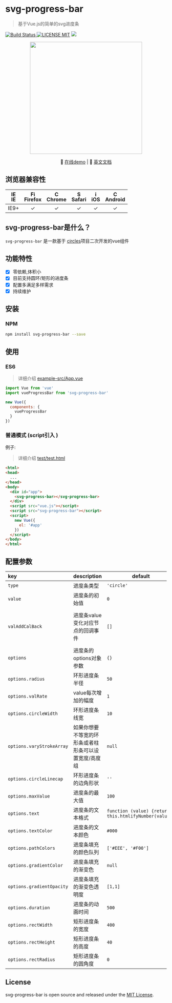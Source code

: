 # svg-progress-bar
> 基于Vue.js的简单的svg进度条

[![Build Status](https://img.shields.io/appveyor/ci/gruntjs/grunt/master.svg) ![LICENSE MIT](https://img.shields.io/npm/l/express.svg)](https://www.npmjs.com/package/svg-progress-bar) ![](https://img.shields.io/npm/v/svg-progress-bar.svg)
                                         
<p align="center">
    <img src="https://ss1.bdstatic.com/70cFvXSh_Q1YnxGkpoWK1HF6hhy/it/u=2176389216,1520905711&fm=27&gp=0.jpg" width="350"/>
</p>                                          
<p align="center">
    🌾 <a href="https://chenxuan0000.github.io/svg-progress-bar/" target="_blank">在线demo</a> |
    📘 <a href="../README.md">英文文档</a>
</p>

## 浏览器兼容性
| [<img src="https://raw.githubusercontent.com/godban/browsers-support-badges/master/src/images/edge.png" alt="IE" width="16px" height="16px" />](http://godban.github.io/browsers-support-badges/)</br>IE | [<img src="https://raw.githubusercontent.com/godban/browsers-support-badges/master/src/images/firefox.png" alt="Firefox" width="16px" height="16px" />](http://godban.github.io/browsers-support-badges/)</br>Firefox | [<img src="https://raw.githubusercontent.com/godban/browsers-support-badges/master/src/images/chrome.png" alt="Chrome" width="16px" height="16px" />](http://godban.github.io/browsers-support-badges/)</br>Chrome | [<img src="https://raw.githubusercontent.com/godban/browsers-support-badges/master/src/images/safari.png" alt="Safari" width="16px" height="16px" />](http://godban.github.io/browsers-support-badges/)</br>Safari | [<img src="https://raw.githubusercontent.com/godban/browsers-support-badges/master/src/images/safari-ios.png" alt="iOS Safari" width="16px" height="16px" />](http://godban.github.io/browsers-support-badges/)</br>iOS | [<img src="https://raw.githubusercontent.com/godban/browsers-support-badges/master/src/images/chrome-android.png" alt="Chrome for Android" width="16px" height="16px" />](http://godban.github.io/browsers-support-badges/)</br>Android |
|:---------:|:---------:|:---------:|:---------:|:---------:|:---------:|
| IE9+ | &check;| &check; | &check; | &check; | &check; | &check;

## svg-progress-bar是什么？
`svg-progress-bar` 是一款基于 [circles](https://github.com/lugolabs/circles)项目二次开发的vue组件

## 功能特性
* [x] 零依赖,体积小
* [x] 目前支持圆环/矩形的进度条
* [x] 配置多满足多样需求
* [x] 持续维护

## 安装
### NPM

```bash
npm install svg-progress-bar --save
```

## 使用
### ES6
> 详细介绍 [example-src/App.vue](https://github.com/chenxuan0000/svg-progress-bar/blob/master/examples-src/App.vue)

```js
import Vue from 'vue'
import vueProgressBar from 'svg-progress-bar'

new Vue({
  components: {
    vueProgressBar
  }
})
```

### 普通模式 (script引入 )

例子:
> 详细介绍 [test/test.html](https://github.com/chenxuan0000/svg-progress-bar/blob/master/test/test.html)
```html
<html>
<head>
  ...
</head>
<body>
  <div id="app">
    <svg-progress-bar></svg-progress-bar>
  </div>
  <script src="vue.js"></script>
  <script src="svg-progress-bar"></script>
  <script>
    new Vue({
      el: '#app'
    })
  </script>
</body>
</html>
```

## 配置参数
|key|description|default|val|
|:---|---|---|---|
|`type`|进度条类型|`'circle'`|`'circle'` `'rect'`|
|`value`|进度条的初始值|`0`|`Number` `String`|
|`valAddCalBack`|进度条value变化对应节点的回调事件|`[]`|`[{value: 20,func: () => {this.dotValArr.per20 = 20}},{value: 40,func: () => {this.dotValArr.per40 = 40}}]`|
|`options`|进度条的options对象参数|`{}`|`Object`|
|`options.radius`|环形进度条半径|`50`|`Number`|
|`options.valRate`|value每次增加的幅度|`1`|`Number`|
|`options.circleWidth`|环形进度条线宽|`10`|`Number`|
|`options.varyStrokeArray`|如果你想要不等宽的环形条或者柱形条可以设置宽度/高度组|`null`|`Array`|
|`options.circleLinecap`|环形进度条的边角形状|`''`|`'round',''`|
|`options.maxValue`|进度条的最大值|`100`|`Number`|
|`options.text`|进度条的文本格式|`function (value) {return this.htmlifyNumber(value)}`|`Function`|
|`options.textColor`|进度条的文本颜色|`#000`|`color`|
|`options.pathColors`|进度条填充的颜色队列|`['#EEE', '#F00']`|`Array`|
|`options.gradientColor`|进度条填充的渐变色|`null`|`Array`|
|`options.gradientOpacity`|进度条填充的渐变色透明度|`[1,1]`|`Array`|
|`options.duration`|进度条的动画时间|`500`|`Number`|
|`options.rectWidth`|矩形进度条的宽度|`400`|`Number`|
|`options.rectHeight`|矩形进度条的高度|`40`|`Number`|
|`options.rectRadius`|矩形进度条的圆角度|`0`|`Number`|


## License
svg-progress-bar is open source and released under the [MIT License](LICENSE).
